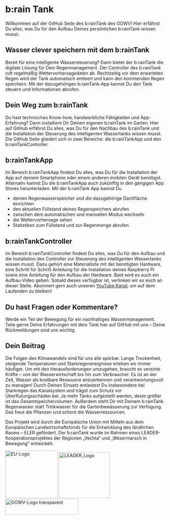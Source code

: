 # b:rain Tank
Willkommen auf der GitHub Seite des b:rainTank des OOWV! Hier erfährst Du alles, was Du für den Aufbau Deines persönlichen b:rainTank wissen musst.

## Wasser clever speichern mit dem b:rainTank
Bereit für eine intelligente Wassersteuerung? Dann bietet der b:rainTank die digitale Lösung für Dein Regenmanagement. Der Controller des b:rainTank ruft regelmäßig Wettervorhersagedaten ab.  Rechtzeitig vor dem erwarteten Regen wird der Tank automatisch entleert und kann den kommenden Regen speichern. Mit der dazugehörigen b:rainTank-App kannst Du den Tank steuern und Informationen abrufen.

## Dein Weg zum b:rainTank
Du hast technisches Know-how, handwerkliche Fähigkeiten und App-Erfahrung? Dann installiere Dir Deinen eigenen b:rainTank im Garten. Hier auf GitHub erfährst Du alles, was Du für den Nachbau des b:rainTank und die Installation der Steuerung des intelligenten Wassertanks wissen musst. Die GitHub Seite gliedert sich in zwei Bereiche: die b:rainTankApp und den b:rainTankController.

## b:rainTankApp
Im Bereich b:rainTankApp findest Du alles, was Du für die Installation der App auf deinem Smartphone oder einem anderen mobilen Gerät benötigst. Alternativ kannst Du die b:rainTankApp auch zukünftig in den gängigen App Stores herunterladen. Mit der b:rainTank App kannst Du
-	deinen Regenwasserspeicher und die dazugehörige Dachfläche einrichten
-	den aktuellen Füllstand deines Regenspeichers abrufen
-	zwischen dem automatischen und manuellen Modus wechseln
-	die Wettervorhersage sehen
-	Statistiken zum Füllstand und zur Regenmenge abrufen
  
## b:rainTankController
Im Bereich b:rainTankController findest Du alles, was Du für den Aufbau und die Installation des Controller zur Steuerung des intelligenten Wassertanks wissen musst. Dazu gehört eine Materialliste mit der benötigten Hardware, eine Schritt für Schritt Anleitung für die Installation deines Raspberry Pi sowie eine Anleitung für den Aufbau der Hardware. Bald wird es auch ein Aufbau-Video geben. Sobald dieses verfügbar ist, verlinken wir es euch an dieser Stelle. Abonniert gern auch unseren [YouTube Kanal](https://www.youtube.com/channel/UCxlxx75dBCgBT9nY7oJd2Jg/videos), um auf dem Laufenden zu bleiben! 

## Du hast Fragen oder Kommentare?
Werde ein Teil der Bewegung für ein nachhaltiges Wassermanagement. Teile gerne Deine Erfahrungen mit dem Tank hier auf GitHub mit uns – Deine Rückmeldungen sind uns wichtig.

## Dein Beitrag 
Die Folgen des Klimawandels sind für uns alle spürbar. Lange Trockenheit, steigende Temperaturen und Starkregenereignisse erleben wir immer häufiger. Um mit den Herausforderungen umzugehen, braucht es vereinte Kräfte – von der Wasserwirtschaft bis hin zum Verbraucher. Es ist an der Zeit, Wasser als kostbare Ressource anzuerkennen und verantwortungsvoll zu managen!
Durch Deinen Einsatz entlastest Du insbesondere bei Starkregen das Kanalsystem und trägst zum Schutz vor Überflutungsschäden bei. Je mehr Tanks aufgestellt werden, desto größer ist das Gesamtspeichervolumen. Außerdem steht Dir mit Deinem b:rainTank Regenwasser statt Trinkwasser für die Gartenbewässerung zur Verfügung. Das freut die Pflanzen und schont die Wasserressourcen.

Das Projekt wird durch die Europäische Union mit Mitteln aus dem Europäischen Landwirtschaftsfonds für die Entwicklung des ländlichen Raums – ELER gefördert. Der b:rainTank wurde im Rahmen eines LEADER-Kooperationsprojektes der Regionen „Vechta“ und „Wesermarsch in Bewegung“ entwickelt.

<img width="165" height="150" alt="EU-Logo" src="https://github.com/user-attachments/assets/f5ceabc5-6308-4dac-a486-ddbcd9413de5" />
<img width="160" height="145" alt="LEADER_Logo" src="https://github.com/user-attachments/assets/9852652a-095b-46ef-b8c2-2fe2a2ea7578" />
<img width="230" height="50" alt="OOWV-Logo transparent" src="https://github.com/user-attachments/assets/33e44ffe-a21d-452b-959b-5bbe53a36562" />

